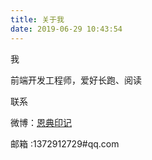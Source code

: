 ```yaml
---
title: 关于我
date: 2019-06-29 10:43:54
---
```

我

前端开发工程师，爱好长跑、阅读

联系

微博：[恩典印记](https://weibo.com/p/1005053190220864)

邮箱 :1372912729#qq.com






